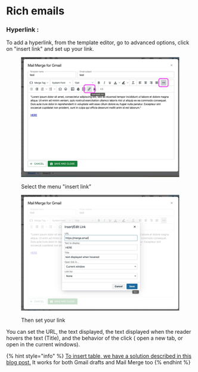 # Rich emails

### Hyperlink :

To add a hyperlink, from the template editor, go to advanced options, click on "insert link" and set up your link.

<div><figure><img src="../.gitbook/assets/insert image step 1.webp" alt="image show how to select the insert link setup in the menu"><figcaption><p>Select the menu "insert link"</p></figcaption></figure> <figure><img src="../.gitbook/assets/insert image step 2.webp" alt="setting your http link in mail merge for gmail"><figcaption><p>Then set your link</p></figcaption></figure></div>

You can set the URL, the text displayed, the text displayed when the reader hovers the text (Title), and the behavior of the click ( open a new tab, or open in the current windows).



{% hint style="info" %}
[To insert table, we have a solution described in this blog post.](https://merge.email/gmail-knowledge/how-to-insert-a-table-in-a-gmail-message) It works for both Gmail drafts and Mail Merge too&#x20;
{% endhint %}

